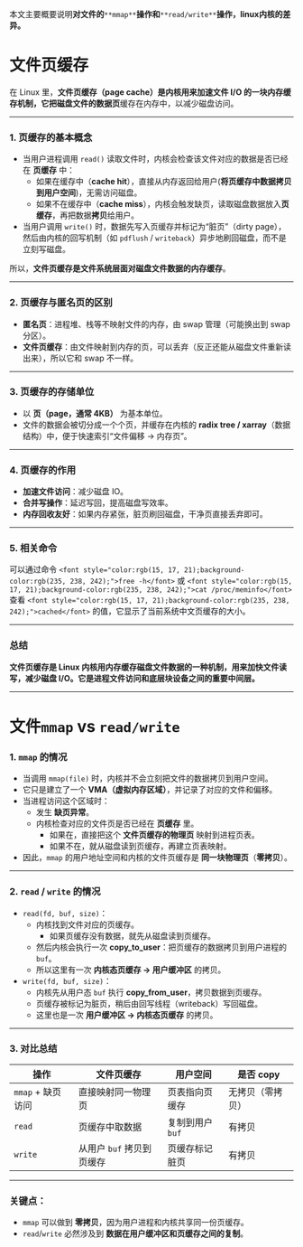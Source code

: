 本文主要概要说明**对文件的**`**mmap**`**操作和**`**read/write**`**操作，linux内核的差异。**

# 文件页缓存
在 Linux 里，**文件页缓存（page cache）是内核用来加速文件 I/O 的一块内存缓存机制，它把磁盘文件的数据页**缓存在内存中，以减少磁盘访问。

---

### 1. 页缓存的基本概念
+ 当用户进程调用 `read()` 读取文件时，内核会检查该文件对应的数据是否已经在 **页缓存** 中：
    - 如果在缓存中（**cache hit**），直接从内存返回给用户(**将页缓存中数据拷贝到用户空间**)，无需访问磁盘。
    - 如果不在缓存中（**cache miss**），内核会触发缺页，读取磁盘数据放入**页缓存**，再把数据**拷贝**给用户。
+ 当用户调用 `write()` 时，数据先写入页缓存并标记为“脏页”（dirty page），然后由内核的回写机制（如 `pdflush` / `writeback`）异步地刷回磁盘，而不是立刻写磁盘。

所以，**文件页缓存是文件系统层面对磁盘文件数据的内存缓存**。

---

### 2. 页缓存与匿名页的区别
+ **匿名页**：进程堆、栈等不映射文件的内存，由 swap 管理（可能换出到 swap 分区）。
+ **文件页缓存**：由文件映射到内存的页，可以丢弃（反正还能从磁盘文件重新读出来），所以它和 swap 不一样。

---

### 3. 页缓存的存储单位
+ 以 **页（page，通常 4KB）** 为基本单位。
+ 文件的数据会被切分成一个个页，并缓存在内核的 **radix tree / xarray**（数据结构）中，便于快速索引“文件偏移 → 内存页”。

---

### 4. 页缓存的作用
+ **加速文件访问**：减少磁盘 IO。
+ **合并写操作**：延迟写回，提高磁盘写效率。
+ **内存回收友好**：如果内存紧张，脏页刷回磁盘，干净页直接丢弃即可。

---

### 5. 相关命令
<font style="color:rgb(15, 17, 21);">可以通过命令 </font>`<font style="color:rgb(15, 17, 21);background-color:rgb(235, 238, 242);">free -h</font>`<font style="color:rgb(15, 17, 21);"> 或 </font>`<font style="color:rgb(15, 17, 21);background-color:rgb(235, 238, 242);">cat /proc/meminfo</font>`<font style="color:rgb(15, 17, 21);"> 查看 </font>`<font style="color:rgb(15, 17, 21);background-color:rgb(235, 238, 242);">cached</font>`<font style="color:rgb(15, 17, 21);"> 的值，它显示了当前系统中文页缓存的大小。</font>

---

### 总结
**文件页缓存是 Linux 内核用内存缓存磁盘文件数据的一种机制，用来加快文件读写，减少磁盘 I/O。它是进程文件访问和底层块设备之间的重要中间层。**

---

# 文件`mmap` vs `read/write`
### 1. `mmap` 的情况
+ 当调用 `mmap(file)` 时，内核并不会立刻把文件的数据拷贝到用户空间。
+ 它只是建立了一个 **VMA（虚拟内存区域）**，并记录了对应的文件和偏移。
+ 当进程访问这个区域时：
    - 发生 **缺页异常**。
    - 内核检查对应的文件页是否已经在 **页缓存** 里。
        * 如果在，直接把这个 **文件页缓存的物理页** 映射到进程页表。
        * 如果不在，就从磁盘读到页缓存，再建立页表映射。
+ 因此，`mmap` 的用户地址空间和内核的文件页缓存是 **同一块物理页**（**零拷贝**）。

---

### 2. `read` / `write` 的情况
+ `read(fd, buf, size)`：
    - 内核找到文件对应的页缓存。
        * 如果页缓存没有数据，就先从磁盘读到页缓存。
    - 然后内核会执行一次 **copy_to_user**：把页缓存的数据拷贝到用户进程的 `buf`。
    - 所以这里有一次 **内核态页缓存 → 用户缓冲区** 的拷贝。
+ `write(fd, buf, size)`：
    - 内核先从用户态 `buf` 执行 **copy_from_user**，拷贝数据到页缓存。
    - 页缓存被标记为脏页，稍后由回写线程（writeback）写回磁盘。
    - 这里也是一次 **用户缓冲区 → 内核态页缓存** 的拷贝。

---

### 3. 对比总结
| 操作 | 文件页缓存 | 用户空间 | 是否 copy |
| --- | --- | --- | --- |
| `mmap` + 缺页访问 | 直接映射同一物理页 | 页表指向页缓存 | 无拷贝（零拷贝） |
| `read` | 页缓存中取数据 | 复制到用户 `buf` | 有拷贝 |
| `write` | 从用户 `buf` 拷贝到页缓存 | 页缓存标记脏页 | 有拷贝 |


---

### 关键点：
+ `mmap` 可以做到 **零拷贝**，因为用户进程和内核共享同一份页缓存。
+ `read`/`write` 必然涉及到 **数据在用户缓冲区和页缓存之间的复制**。






